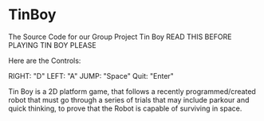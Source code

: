 # TinBoy
The Source Code for our Group Project Tin Boy
READ THIS BEFORE PLAYING TIN BOY PLEASE

Here are the Controls:

RIGHT: "D"
LEFT:  "A"
JUMP:  "Space"
Quit:  "Enter"


Tin Boy is a 2D platform game, 
that follows a recently programmed/created robot that must go through a 
series of trials that may include parkour and quick thinking, to prove that the Robot is capable of surviving in space.
